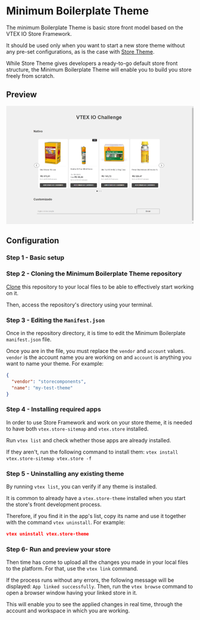 # Minimum Boilerplate Theme

The minimum Boilerplate Theme is basic store front model based on the VTEX IO Store Framework.

It should be used only when you want to start a new store theme without any pre-set configurations, as is the case with [Store Theme](https://github.com/vtex-apps/store-theme).

While Store Theme gives developers a ready-to-go default store front structure, the Minimum Boilerplate Theme will enable you to build you store freely from scratch.

## Preview

![store-theme-default](/docs/preview.png)

## Configuration

### Step 1 - Basic setup

### Step 2 - Cloning the Minimum Boilerplate Theme repository

[Clone](https://help.github.com/en/github/creating-cloning-and-archiving-repositories/cloning-a-repository) this repository to your local files to be able to effectively start working on it.

Then, access the repository's directory using your terminal.

### Step 3 - Editing the `Manifest.json`

Once in the repository directory, it is time to edit the Minimum Boilerplate `manifest.json` file.

Once you are in the file, you must replace the `vendor` and `account` values. `vendor` is the account name you are working on and `account` is anything you want to name your theme. For example:

```json
{
  "vendor": "storecomponents",
  "name": "my-test-theme"
}
```

### Step 4 - Installing required apps

In order to use Store Framework and work on your store theme, it is needed to have both `vtex.store-sitemap` and `vtex.store` installed.

Run `vtex list` and check whether those apps are already installed.

If they aren't, run the following command to install them: `vtex install vtex.store-sitemap vtex.store -f`

### Step 5 - Uninstalling any existing theme

By running `vtex list`, you can verify if any theme is installed.

It is common to already have a `vtex.store-theme` installed when you start the store's front development process.

Therefore, if you find it in the app's list, copy its name and use it together with the command `vtex uninstall`. For example:

```json
vtex uninstall vtex.store-theme
```

### Step 6- Run and preview your store

Then time has come to upload all the changes you made in your local files to the platform. For that, use the `vtex link` command.

If the process runs without any errors, the following message will be displayed: `App linked successfully`. Then, run the `vtex browse` command to open a browser window having your linked store in it.

This will enable you to see the applied changes in real time, through the account and workspace in which you are working.
